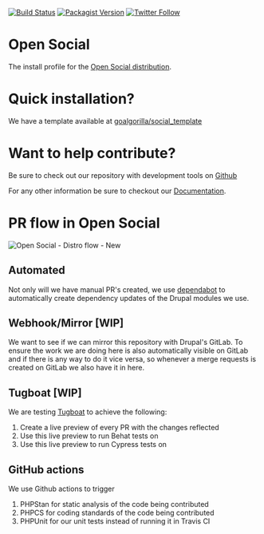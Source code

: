 [![Build Status](https://travis-ci.com/goalgorilla/open_social.svg?branch=10.1.x)](https://travis-ci.com/goalgorilla/open_social)
[![Packagist Version](https://img.shields.io/packagist/v/goalgorilla/open_social.svg)](https://packagist.org/packages/goalgorilla/open_social)
[![Twitter Follow](https://img.shields.io/twitter/follow/OpenSocialHQ.svg)](https://twitter.com/OpenSocialHQ)

# Open Social
The install profile for the
<a target="_blank" href="http://www.drupal.org/project/social">Open Social
distribution</a>.

# Quick installation?
We have a template available at
<a target="_blank" href="https://github.com/goalgorilla/social_template/">
goalgorilla/social_template</a>

# Want to help contribute?
Be sure to check out our repository with development tools on
<a target="_blank" href="https://github.com/goalgorilla/drupal_social/">
Github</a>

For any other information be sure to checkout our
<a target="_blank" href="https://www.drupal.org/docs/8/distributions/open-social">
Documentation</a>.

# PR flow in Open Social
![Open Social - Distro flow - New](https://user-images.githubusercontent.com/16667281/117429026-e75a3980-af26-11eb-8cd5-668b9fa61f4b.jpg)

## Automated
Not only will we have manual PR's created, we use [dependabot](https://dependabot.com/) to automatically create dependency updates of the Drupal modules we use.

## Webhook/Mirror [WIP]
We want to see if we can mirror this repository with Drupal's GitLab. To ensure the work we are doing here is also automatically visible on GitLab and if there is any way to do it vice versa, so whenever a merge requests is created on GitLab we also have it in here.

## Tugboat [WIP]
We are testing [Tugboat](https://www.tugboat.qa/) to achieve the following:

1. Create a live preview of every PR with the changes reflected
2. Use this live preview to run Behat tests on
3. Use this live preview to run Cypress tests on

## GitHub actions
We use Github actions to trigger
1. PHPStan for static analysis of the code being contributed
2. PHPCS for coding standards of the code being contributed
3. PHPUnit for our unit tests instead of running it in Travis CI
